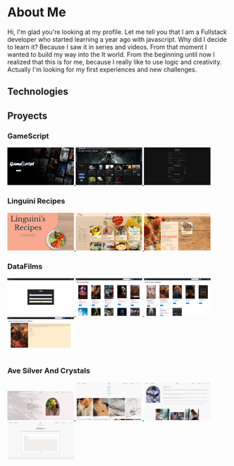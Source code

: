 # About Me

Hi, I'm glad you're looking at my profile. Let me tell you that I am a Fullstack developer who started learning a year ago with javascript. Why did I decide to learn it? Because I saw it in series and videos. From that moment I wanted to build my way into the It world. From the beginning until now I realized that this is for me, because I really like to use logic and creativity.
Actually I'm looking for my first experiences and new challenges.

## Technologies

## Proyects

### GameScript

<a href='https://game-script.vercel.app/' target='_blank'>
    <img width=30% src='./images/projects/gameScript/gs-landing.png' alt='Project Landing section screenshot'/>
</a>
<a href='https://game-script.vercel.app/' target='_blank'>
    <img width=30% src='./images/projects/gameScript/gs-home.png' alt='Project Home section screenshot'/>
</a>
<a href='https://game-script.vercel.app/' target='_blank'>
    <img width=30% src='./images/projects/gameScript/gs-checkout.png' alt='Project Checkout section screenshot'/>
</a>

### Linguini Recipes

<a href='https://foods-pi.vercel.app/' target='_blank'>
    <img width=30% src='./images/projects/pi/pi-landing.png' alt='Project Landing section screenshot'/>
</a>
<a href='https://foods-pi.vercel.app/home' target='_blank'>
    <img width=30% src='./images/projects/pi/pi-home.png' alt='Project Home section screenshot'/>
</a>
<a href='https://foods-pi.vercel.app/recipeCreator' target='_blank'>
    <img width=30% src='./images/projects/pi/pi-create.png' alt='Project Create section screenshot'/>
</a>

### DataFilms

<a href='https://data-films.vercel.app/' target='_blank'>
    <img width=30% src='./images/projects/datafilms/datafilms-landing.png' alt='Project Landing section Screenshot'/>
</a>
<a href='https://data-films.vercel.app/' target='_blank'>
    <img width=30% src='./images/projects/datafilms/datafilms-home.png' alt='Project Home section Screenshot'/>
</a>
<a href='https://data-films.vercel.app/' target='_blank'>
    <img width=30% src='./images/projects/datafilms/datafilms-search.png' alt='Project Search section Screenshot'/>
</a>
<a href='https://data-films.vercel.app/' target='_blank'>
    <img width=30% src='./images/projects/datafilms/datafilms-detail.png' alt='Project Detail section Screenshot'/>
</a>

### Ave Silver And Crystals

<a href='https://www.avesilver.com/' target='_blank'>
    <img width=30% vertical-align=top src='./images/projects/ave/ave-header.png' alt='Project Home section Screenshot'/>
</a>
<a href='https://www.avesilver.com/piezas' target='_blank'>
    <img width=30% src='./images/projects/ave/ave-piezas.png' alt='Project Products section Screenshot'/>
</a>
<a href='https://www.avesilver.com/sobreAve' target='_blank'>
    <img width=30% src='./images/projects/ave/abe-about.png' alt='Project About section Screenshot'/>
</a>
<a href='https://www.avesilver.com/contacto' target='_blank'>
    <img width=30% src='./images/projects/ave/ave-contact.png' alt='Project Contact section Screenshot'/>
</a>
